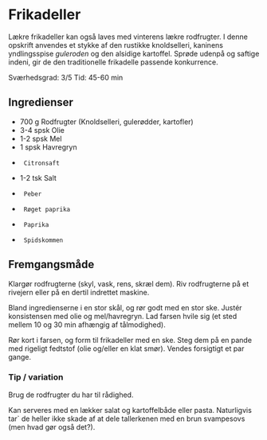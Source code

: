 # Frikadeller

Lækre frikadeller kan også laves med vinterens lækre rodfrugter. I denne
opskrift anvendes et stykke af den rustikke knoldselleri, kaninens yndlingsspise
*guleroden* og den alsidige kartoffel. Sprøde udenpå og saftige indeni, gir de
den traditionelle frikadelle passende konkurrence.

Sværhedsgrad: 3/5
Tid: 45-60 min

## Ingredienser
 - 700 g	Rodfrugter (Knoldselleri, gulerødder, kartofler)
 - 3-4 spsk	Olie
 - 1-2 spsk	Mel
 - 1 spsk	Havregryn
 - 		Citronsaft
 - 1-2 tsk	Salt
 - 		Peber
 - 		Røget paprika
 - 		Paprika
 - 		Spidskommen

## Fremgangsmåde
Klargør rodfrugterne (skyl, vask, rens, skræl dem).
Riv rodfrugterne på et rivejern eller på en dertil indrettet maskine.

Bland ingredienserne i en stor skål, og rør godt med en stor ske.
Justér konsistensen med olie og mel/havregryn.
Lad farsen hvile sig (et sted mellem 10 og 30 min afhængig af tålmodighed).

Rør kort i farsen, og form til frikadeller med en ske.
Steg dem på en pande med rigeligt fedtstof (olie og/eller en klat smør).
Vendes forsigtigt et par gange.


### Tip / variation
Brug de rodfrugter du har til rådighed.

Kan serveres med en lækker salat og kartoffelbåde eller pasta.
Naturligvis tar` de heller ikke skade af at dele tallerkenen med en brun
svampesovs (men hvad gør også det?).
